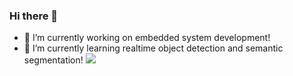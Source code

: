 ### Hi there 👋


- 🔭 I’m currently working on embedded system development!
- 🌱 I’m currently learning realtime object detection and semantic segmentation! ![](https://github-readme-stats.vercel.app/api?username=A834309)
